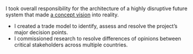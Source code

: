 I took overall responsibility for the architecture of a highly disruptive future system that made [a concept vision](https://www.mbda-systems.com/innovation/concept-visions/perseus-2011/) into reality.
-	I created a trade model to identify, assess and resolve the project’s major decision points.
-	I commissioned research to resolve differences of opinions between critical stakeholders across multiple countries.